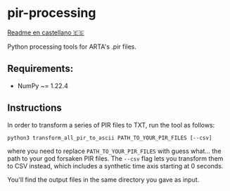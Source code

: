 # pir-processing

[Readme en castellano 🇪🇸](https://github.com/pupkinivan/pir-processing/blob/master/README.md)

Python processing tools for ARTA's .pir files.

## Requirements:
- NumPy ~= 1.22.4

## Instructions

In order to transform a series of PIR files to TXT, run the tool as follows:

```python3 transform_all_pir_to_ascii PATH_TO_YOUR_PIR_FILES [--csv]```

where you need to replace `PATH_TO_YOUR_PIR_FILES` with guess what... the path to your god forsaken PIR files. The `--csv` flag lets you transform them to CSV instead, which includes a synthetic time axis starting at 0 seconds.

You'll find the output files in the same directory you gave as input.
